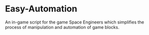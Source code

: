 # Easy-Automation
An in-game script for the game Space Engineers which simplifies the process of manipulation and automation of game blocks.
